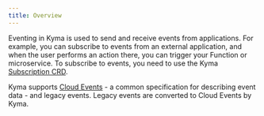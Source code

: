 ```yaml
---
title: Overview
---
```


Eventing in Kyma is used to send and receive events from applications. For example, you can subscribe to events from an external application, and when the user performs an action there, you can trigger your Function or microservice. To subscribe to events, you need to use the Kyma [Subscription CRD](../../../05-technical-reference/00-custom-resources/evnt-01-subscription.md).

Kyma supports [Cloud Events](https://cloudevents.io/) - a common specification for describing event data - and legacy events. Legacy events are converted to Cloud Events by Kyma.
